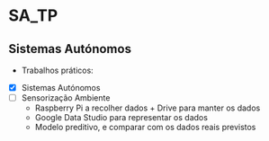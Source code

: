 # SA_TP

## Sistemas Autónomos ##
- Trabalhos práticos:
- [x] Sistemas Autónomos
- [ ] Sensorização Ambiente
	- Raspberry Pi a recolher dados + Drive para manter os dados
	- Google Data Studio para representar os dados
	- Modelo preditivo, e comparar com os dados reais previstos
